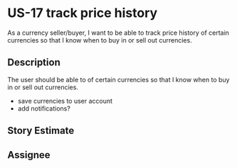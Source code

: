 # US-17 track price history
As a currency seller/buyer, I want to be able to track price history of certain currencies so that I know when to buy in or sell out currencies.


## Description
The user should be able to of certain currencies so that I know when to buy in or sell out currencies.

* save currencies to user account
* add notifications?


## Story Estimate



## Assignee